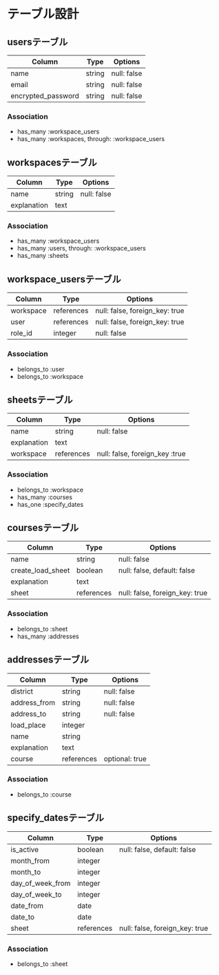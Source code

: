 # テーブル設計

## usersテーブル

| Column             | Type   | Options     |
| ------------------ | ------ | ----------- |
| name               | string | null: false |
| email              | string | null: false |
| encrypted_password | string | null: false |

### Association

- has_many :workspace_users
- has_many :workspaces, through: :workspace_users

## workspacesテーブル

| Column      | Type   | Options     |
| ----------- | ------ | ----------- |
| name        | string | null: false |
| explanation | text   |             |

### Association

- has_many :workspace_users
- has_many :users, through: :workspace_users
- has_many :sheets

## workspace_usersテーブル

| Column    | Type       | Options                        |
| --------- | ----       | ------------------------------ |
| workspace | references | null: false, foreign_key: true |
| user      | references | null: false, foreign_key: true |
| role_id   | integer    | null: false                    |

### Association

- belongs_to :user
- belongs_to :workspace

## sheetsテーブル

| Column      | Type       | Options                        |
| ----------- | ---------- | ------------------------------ |
| name        | string     | null: false                    |
| explanation | text       |                                |
| workspace   | references | null: false, foreign_key :true |

### Association

- belongs_to :workspace
- has_many :courses
- has_one :specify_dates

## coursesテーブル

| Column            | Type       | Options                        |
| ----------------- | ---------- | ------------------------------ |
| name              | string     | null: false                    |
| create_load_sheet | boolean    | null: false, default: false    |
| explanation       | text       |                                |
| sheet             | references | null: false, foreign_key: true |

### Association

- belongs_to :sheet
- has_many :addresses

## addressesテーブル

| Column       | Type       | Options        |
| ------------ | ----       | -------------- |
| district     | string     | null: false    |
| address_from | string     | null: false    |
| address_to   | string     | null: false    |
| load_place   | integer    |                |
| name         | string     |                |
| explanation  | text       |                |
| course       | references | optional: true |

### Association

- belongs_to :course

## specify_datesテーブル

| Column           | Type       | Options                        |
| ---------------- | ---------- | ------------------------------ |
| is_active        | boolean    | null: false, default: false    |
| month_from       | integer    |                                |
| month_to         | integer    |                                |
| day_of_week_from | integer    |                                |
| day_of_week_to   | integer    |                                |
| date_from        | date       |                                |
| date_to          | date       |                                |
| sheet            | references | null: false, foreign_key: true |

### Association

- belongs_to :sheet